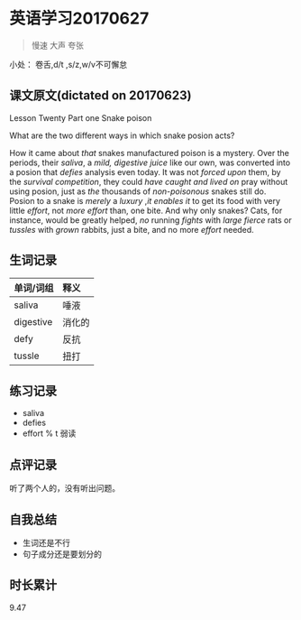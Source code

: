 # 英语学习20170627

> 慢速 大声 夸张

小处： 卷舌,d/t ,s/z,w/v不可懈怠

## 课文原文(dictated on 20170623)

Lesson Twenty  Part one  Snake poison

What are the two different ways in which snake posion acts?

How it came about _that_ snakes manufactured poison is a mystery.
Over the periods, their _saliva_, a _mild, digestive juice_ like our own, was converted into a posion that _defies_ analysis even today.
It was not _forced upon_ them, by the _survival_ _competition_, they could _have_ _caught and lived on_ pray without using posion, just as _the_ thousands of _non-poisonous_ snakes still do.
Posion to a snake is _merely_ a _luxury_ ,_it enables it_ to get its food with very little _effort_, not _more_ _effort_ than, one bite.
And why only snakes?
Cats, for instance, would be greatly helped, _no_ running _fights_ with _large_ _fierce_ rats or _tussles_ with _grown_ rabbits, just a bite, and no more _effort_ needed.

## 生词记录
| 单词/词组 | 释义   |
| :---- | :--- |
| saliva | 唾液 |
| digestive | 消化的 |
| defy | 反抗 |
| tussle | 扭打 |

## 练习记录
* saliva
* defies
* effort % t 弱读

## 点评记录
听了两个人的，没有听出问题。

## 自我总结
* 生词还是不行
* 句子成分还是要划分的

## 时长累计
9.47
